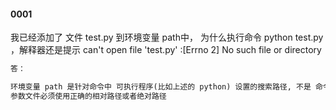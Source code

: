 #### 0001

我已经添加了 文件 test.py 到环境变量 path中， 为什么执行命令 python test.py ，解释器还是提示 can't open file 'test.py' :[Errno 2] No such file or directory

```python
答： 

环境变量 path 是针对命令中 可执行程序(比如上述的 python) 设置的搜索路径, 不是 命令中的参数文件 （比如上述的 test.py）设置的搜索路径.
参数文件必须使用正确的相对路径或者绝对路径

```
